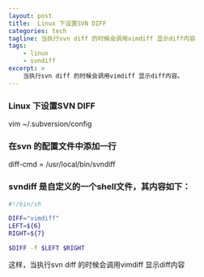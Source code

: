 ```yaml
---
layout: post
title:  Linux 下设置SVN DIFF
categories: tech
tagline: 当执行svn diff 的时候会调用vimdiff 显示diff内容
tags:
    - linux
    - svndiff
excerpt: >
    当执行svn diff 的时候会调用vimdiff 显示diff内容。
---
```


### Linux 下设置SVN DIFF

vim ~/.subversion/config 

### 在svn 的配置文件中添加一行
diff-cmd = /usr/local/bin/svndiff

 
### svndiff 是自定义的一个shell文件，其内容如下：

```bash
#!/bin/sh

DIFF="vimdiff" 
LEFT=${6}
RIGHT=${7}

$DIFF -f $LEFT $RIGHT

```

这样，当执行svn diff 的时候会调用vimdiff 显示diff内容


